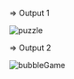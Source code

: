 => Output 1

![puzzle](https://github.com/user-attachments/assets/ec90132d-7bac-46cc-a39b-af6b8288d5b3)

=> Output 2

![bubbleGame](https://github.com/user-attachments/assets/17a657e7-f52f-4f6d-89e4-3e429a5f1316)
